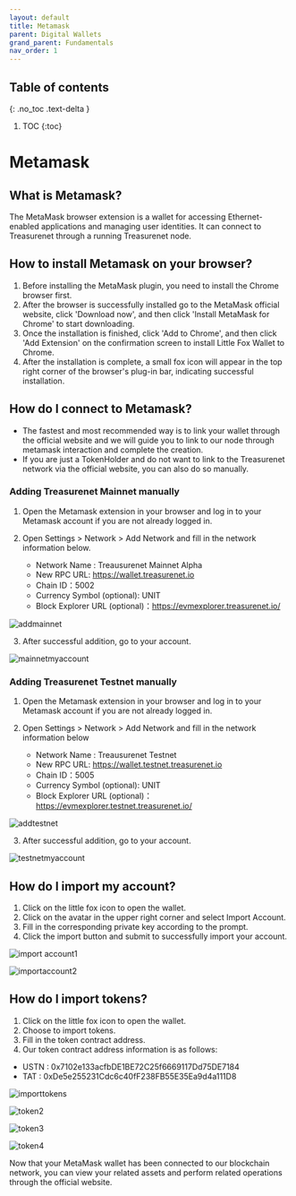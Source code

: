 ```yaml
---
layout: default
title: Metamask
parent: Digital Wallets
grand_parent: Fundamentals
nav_order: 1
---
```


## Table of contents
{: .no_toc .text-delta }

1. TOC
{:toc}


# Metamask

## What is Metamask?

The MetaMask browser extension is a wallet for accessing Ethernet-enabled applications and managing user identities. It can connect to Treasurenet through a running Treasurenet node.

## How to install Metamask on your browser?

1. Before installing the MetaMask plugin, you need to install the Chrome browser first.
2. After the browser is successfully installed go to the MetaMask official website, click 'Download now', and then click 'Install MetaMask for Chrome' to start downloading.
3. Once the installation is finished, click 'Add to Chrome', and then click 'Add Extension' on the confirmation screen to install Little Fox Wallet to Chrome.
4. After the installation is complete, a small fox icon will appear in the top right corner of the browser's plug-in bar, indicating successful installation.

## How do I connect to Metamask?

- The fastest and most recommended way is to link your wallet through the official website and we will guide you to link to our node through metamask interaction and complete the creation.
- If you are just a TokenHolder and do not want to link to the Treasurenet network via the official website, you can also do so manually.

### Adding Treasurenet Mainnet manually

1. Open the Metamask extension in your browser and log in to your Metamask account if you are not already logged in.
2. Open Settings > Network > Add Network and fill in the network information below.

   - Network Name : Treausurenet Mainnet Alpha
   - New RPC URL: https://wallet.treasurenet.io
   - Chain ID：5002
   - Currency Symbol (optional): UNIT
   - Block Explorer URL (optional)：https://evmexplorer.treasurenet.io/

![addmainnet](/img/docs/addmainnet5002.png)

3. After successful addition, go to your account.

![mainnetmyaccount](/img/docs/mainnetmyaccount.png)

### Adding Treasurenet Testnet manually

1. Open the Metamask extension in your browser and log in to your Metamask account if you are not already logged in.
2. Open Settings > Network > Add Network and fill in the network information below

   - Network Name : Treausurenet Testnet
   - New RPC URL: https://wallet.testnet.treasurenet.io
   - Chain ID：5005
   - Currency Symbol (optional): UNIT
   - Block Explorer URL (optional)：https://evmexplorer.testnet.treasurenet.io/

![addtestnet](/img/docs/addtestnet5005.png)

3. After successful addition, go to your account.

![testnetmyaccount](/img/docs/testnetmyaccount.png)

## How do I import my account?

1. Click on the little fox icon to open the wallet.
2. Click on the avatar in the upper right corner and select Import Account.
3. Fill in the corresponding private key according to the prompt.
4. Click the import button and submit to successfully import your account.

![import account1](/img/docs/importaccount1.png)

![importaccount2](/img/docs/importaccount2.png)

## How do I import tokens?

1. Click on the little fox icon to open the wallet.
2. Choose to import tokens.
3. Fill in the token contract address.
4. Our token contract address information is as follows:

- USTN : 0x7102e133acfbDE1BE72C25f6669117Dd75DE7184
- TAT : 0xDe5e255231Cdc6c40fF238FB55E35Ea9d4a111D8

![importtokens](/img/docs/importtokens.png)

![token2](/img/docs/token2.png)

![token3](/img/docs/token3.png)

![token4](/img/docs/token4.png)

Now that your MetaMask wallet has been connected to our blockchain network, you can view your related assets and perform related operations through the official website.